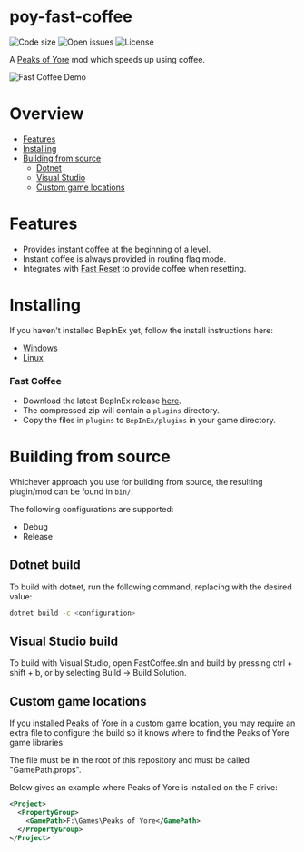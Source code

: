 # poy-fast-coffee
![Code size](https://img.shields.io/github/languages/code-size/Kaden5480/poy-fast-coffee?color=5c85d6)
![Open issues](https://img.shields.io/github/issues/Kaden5480/poy-fast-coffee?color=d65c5c)
![License](https://img.shields.io/github/license/Kaden5480/poy-fast-coffee?color=a35cd6)

A
[Peaks of Yore](https://store.steampowered.com/app/2236070/)
mod which speeds up using coffee.

![Fast Coffee Demo](assets/demo.gif)

# Overview
- [Features](#features)
- [Installing](#installing)
- [Building from source](#building-from-source)
    - [Dotnet](#dotnet-build)
    - [Visual Studio](#visual-studio-build)
    - [Custom game locations](#custom-game-locations)

# Features
- Provides instant coffee at the beginning of a level.
- Instant coffee is always provided in routing flag mode.
- Integrates with [Fast Reset](https://github.com/Kaden5480/poy-fast-reset/) to provide coffee when resetting.

# Installing
If you haven't installed BepInEx yet, follow the install instructions here:
- [Windows](https://github.com/Kaden5480/modloader-instructions#bepinex-windows)
- [Linux](https://github.com/Kaden5480/modloader-instructions#bepinex-linux)

### Fast Coffee
- Download the latest BepInEx release
[here](https://github.com/Kaden5480/poy-fast-coffee/releases).
- The compressed zip will contain a `plugins` directory.
- Copy the files in `plugins` to `BepInEx/plugins` in your game directory.

# Building from source
Whichever approach you use for building from source, the resulting
plugin/mod can be found in `bin/`.

The following configurations are supported:
- Debug
- Release

## Dotnet build
To build with dotnet, run the following command, replacing
<configuration> with the desired value:
```sh
dotnet build -c <configuration>
```

## Visual Studio build
To build with Visual Studio, open FastCoffee.sln and build by pressing ctrl + shift + b,
or by selecting Build -> Build Solution.

## Custom game locations
If you installed Peaks of Yore in a custom game location, you may require
an extra file to configure the build so it knows where to find the Peaks of Yore game
libraries.

The file must be in the root of this repository and must be called "GamePath.props".

Below gives an example where Peaks of Yore is installed on the F drive:
```xml
<Project>
  <PropertyGroup>
    <GamePath>F:\Games\Peaks of Yore</GamePath>
  </PropertyGroup>
</Project>
```
